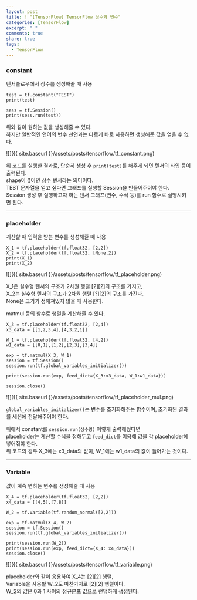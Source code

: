 ```yaml
---
layout: post
title: ! "[TensorFlow] TensorFlow 상수와 변수"
categories: [TensorFlow]
excerpt: " "
comments: true
share: true
tags:
  - TensorFlow
---
```



### constant
텐서플로우에서 상수를 생성해줄 때 사용

```
test = tf.constant("TEST")
print(test)

sess = tf.Session()
print(sess.run(test))
```
위와 같이 원하는 값을 생성해줄 수 있다. <br>
하지만 일반적인 언어의 변수 선언과는 다르게 바로 사용하면 생성해준 값을 얻을 수 없다.

![]({{ site.baseurl }}/assets/posts/tensorflow/tf_constant.png)

위 코드를 실행한 결과로, 단순히 생성 후 `print(test)`를 해주게 되면 텐서의 타입 등이 출력된다.<br>
shape이 ()이면 상수 텐서라는 의미이다.<br>
TEST 문자열을 얻고 싶다면 그래프를 실행할 Session을 만들어주어야 한다. <br>
Session 생성 후 실행하고자 하는 텐서 그래프(변수, 수식 등)를 run 함수로 실행시키면 된다.<br>

-------------------------------------------------------------------------------------------------------
### placeholder
계산할 때 입력을 받는 변수를 생성해줄 때 사용

```
X_1 = tf.placeholder(tf.float32, [2,2])
X_2 = tf.placeholder(tf.float32, [None,2])
print(X_1)
print(X_2)
```
![]({{ site.baseurl }}/assets/posts/tensorflow/tf_placeholder.png)

X_1은 실수형 텐서의 구조가 2차원 행렬 [2][2]의 구조를 가지고,<br>
X_2는 실수형 텐서의 구조가 2차원 행렬 [?][2]의 구조를 가진다.<br>
None은 크기가 정해져있지 않을 때 사용한다.<br>

matmul 등의 함수로 행렬을 계산해줄 수 있다.<br>

```
X_3 = tf.placeholder(tf.float32, [2,4])
x3_data = [[1,2,3,4],[4,3,2,1]]

W_1 = tf.placeholder(tf.float32, [4,2])
w1_data = [[0,1],[1,2],[2,3],[3,4]]

exp = tf.matmul(X_3, W_1)
session = tf.Session()
session.run(tf.global_variables_initializer())

print(session.run(exp, feed_dict={X_3:x3_data, W_1:w1_data}))

session.close()
```

![]({{ site.baseurl }}/assets/posts/tensorflow/tf_placeholder_mul.png)

`global_variables_initializer()`는 변수를 초기화해주는 함수이며, 초기화된 결과를 세션에 전달해주어야 한다.<br>

위에서 constant를 `session.run(상수명)` 이렇게 출력해줬다면<br>
placeholder는 계산할 수식을 정해두고 `feed_dict`를 이용해 값을 각 placeholder에 넣어줘야 한다.<br>
위 코드의 경우 X_3에는 x3_data의 값이, W_1에는 w1_data의 값이 들어가는 것이다.<br>

----------------------------------------------------------------------------------------------------------
### Variable

값이 계속 변하는 변수를 생성해줄 때 사용

```
X_4 = tf.placeholder(tf.float32, [2,2])
x4_data = [[4,5],[7,8]]

W_2 = tf.Variable(tf.random_normal([2,2]))

exp = tf.matmul(X_4, W_2)
session = tf.Session()
session.run(tf.global_variables_initializer())

print(session.run(W_2))
print(session.run(exp, feed_dict={X_4: x4_data}))
session.close()
```
![]({{ site.baseurl }}/assets/posts/tensorflow/tf_variable.png)

placeholder와 같이 응용하여 X_4는 [2][2] 행렬,<br>
Variable을 사용할 W_2도 마찬가지로 [2][2] 행렬이다.<br>
W_2의 값은 0과 1 사이의 정규분포 값으로 랜덤하게 생성된다. <br>




